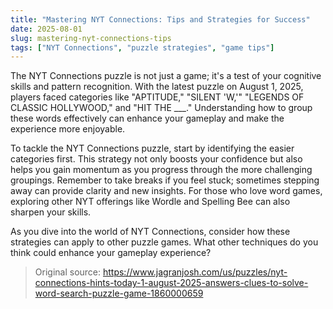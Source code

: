 ```yaml
---
title: "Mastering NYT Connections: Tips and Strategies for Success"
date: 2025-08-01
slug: mastering-nyt-connections-tips
tags: ["NYT Connections", "puzzle strategies", "game tips"]
---
```


The NYT Connections puzzle is not just a game; it's a test of your cognitive skills and pattern recognition. With the latest puzzle on August 1, 2025, players faced categories like "APTITUDE," "SILENT 'W,'" "LEGENDS OF CLASSIC HOLLYWOOD," and "HIT THE ___." Understanding how to group these words effectively can enhance your gameplay and make the experience more enjoyable.

To tackle the NYT Connections puzzle, start by identifying the easier categories first. This strategy not only boosts your confidence but also helps you gain momentum as you progress through the more challenging groupings. Remember to take breaks if you feel stuck; sometimes stepping away can provide clarity and new insights. For those who love word games, exploring other NYT offerings like Wordle and Spelling Bee can also sharpen your skills.

As you dive into the world of NYT Connections, consider how these strategies can apply to other puzzle games. What other techniques do you think could enhance your gameplay experience?
> Original source: https://www.jagranjosh.com/us/puzzles/nyt-connections-hints-today-1-august-2025-answers-clues-to-solve-word-search-puzzle-game-1860000659